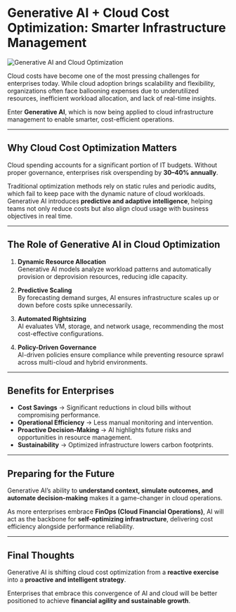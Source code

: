 # Generative AI + Cloud Cost Optimization: Smarter Infrastructure Management

![Generative AI and Cloud Optimization](https://cdn.azilen.com/wp-content/uploads/2025/07/Cloud-Cost-Optimization-Using-GenAI.webp)

Cloud costs have become one of the most pressing challenges for enterprises today. While cloud adoption brings scalability and flexibility, organizations often face ballooning expenses due to underutilized resources, inefficient workload allocation, and lack of real-time insights.  

Enter **Generative AI**, which is now being applied to cloud infrastructure management to enable smarter, cost-efficient operations.  

---

## Why Cloud Cost Optimization Matters  

Cloud spending accounts for a significant portion of IT budgets. Without proper governance, enterprises risk overspending by **30–40% annually**.  

Traditional optimization methods rely on static rules and periodic audits, which fail to keep pace with the dynamic nature of cloud workloads. Generative AI introduces **predictive and adaptive intelligence**, helping teams not only reduce costs but also align cloud usage with business objectives in real time.  

---

## The Role of Generative AI in Cloud Optimization  

1. **Dynamic Resource Allocation**  
   Generative AI models analyze workload patterns and automatically provision or deprovision resources, reducing idle capacity.  

2. **Predictive Scaling**  
   By forecasting demand surges, AI ensures infrastructure scales up or down before costs spike unnecessarily.  

3. **Automated Rightsizing**  
   AI evaluates VM, storage, and network usage, recommending the most cost-effective configurations.  

4. **Policy-Driven Governance**  
   AI-driven policies ensure compliance while preventing resource sprawl across multi-cloud and hybrid environments.  

---

## Benefits for Enterprises  

- **Cost Savings** → Significant reductions in cloud bills without compromising performance.  
- **Operational Efficiency** → Less manual monitoring and intervention.  
- **Proactive Decision-Making** → AI highlights future risks and opportunities in resource management.  
- **Sustainability** → Optimized infrastructure lowers carbon footprints.  

---

## Preparing for the Future  

Generative AI’s ability to **understand context, simulate outcomes, and automate decision-making** makes it a game-changer in cloud operations.  

As more enterprises embrace **FinOps (Cloud Financial Operations)**, AI will act as the backbone for **self-optimizing infrastructure**, delivering cost efficiency alongside performance reliability.  

---

## Final Thoughts  

Generative AI is shifting cloud cost optimization from a **reactive exercise** into a **proactive and intelligent strategy**.  

Enterprises that embrace this convergence of AI and cloud will be better positioned to achieve **financial agility and sustainable growth**.  
